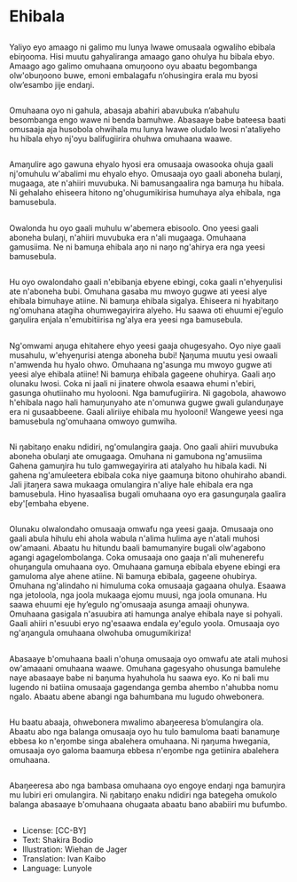 # Ehibala

##
Yaliyo eyo amaago ni galimo mu
lunya lwawe omusaala ogwaliho
ebibala ebiŋooma. Hisi muutu
gahyaliranga amaago gano ohulya
hu bibala ebyo.
Amaago ago galimo omuhaana
omuŋoono oyu abaatu begombanga
olw'obuŋoono buwe, emoni
embalagafu n’ohusingira erala mu
byosi olw’esambo jije endaŋi.


##
Omuhaana oyo ni gahula, abasaja
abahiri abavubuka n’abahulu
besombanga engo wawe ni benda
bamuhwe.
Abasaaye babe bateesa baati
omusaaja aja husobola ohwihala mu
lunya lwawe oludalo lwosi
n'ataliyeho hu hibala ehyo nj'oyu
balifugiirira ohuhwa omuhaana
waawe.


##
Amaŋulire ago gawuna ehyalo hyosi
era omusaaja owasooka ohuja gaali
nj'omuhulu w'abalimi mu ehyalo
ehyo. Omusaaja oyo gaali aboneha
bulaŋi, mugaaga, ate n'ahiiri
muvubuka.
Ni bamusangaalira nga bamuŋa hu
hibala.
Ni gehalaho ehiseera hitono
ng'ohugumikirisa humuhaya alya
ehibala, nga bamusebula.


##
Owalonda hu oyo gaali muhulu
w'abemera ebisoolo. Ono yeesi
gaali aboneha bulaŋi, n'ahiiri
muvubuka era n'ali mugaaga.
Omuhaana gamusiima. Ne ni
bamuŋa ehibala aŋo ni naŋo
ng'ahirya era nga yeesi
bamusebula.


##
Hu oyo owalondaho gaali n'ebibanja
ebyene ebingi, coka gaali
n'ehyeŋulisi ate n'aboneha bubi.
Omuhana gasaba mu mwoyo
gugwe ati yeesi alye ehibala
bimuhaye atiine.
Ni bamuŋa ehibala sigalya. Ehiseera
ni hyabitaŋo ng'omuhana atagiha
ohumwegayirira alyeho. Hu saawa
oti ehuumi ej'egulo gaŋulira enjala
n'emubitiirisa ng'alya era yeesi nga
bamusebula.


##
Ng'omwami aŋuga ehitahere ehyo yeesi gaaja ohugesyaho. Oyo
niye gaali musahulu, w'ehyeŋurisi atenga aboneha bubi! Ŋaŋuma
muutu yesi owaali n'amwenda hu hyalo ohwo. Omuhaana
ng'asunga mu mwoyo gugwe ati yeesi alye ehibala atiine!
Ni bamuŋa ehibala gageene ohuhirya. Gaali aŋo olunaku lwosi.
Coka ni jaali ni jinatere ohwola esaawa ehumi n'ebiri, gasunga
ohutiinaho mu hyolooni. Nga bamufugiirira.
Ni gagobola, ahawowo h'ehibala nago hali hamuŋunyaho ate
n'omunwa gugwe gwali gulanduŋaye era ni gusaabbeene.
Gaali aliriiye ehibala mu hyolooni! Wangewe yeesi nga
bamusebula ng'omuhaana omwoyo gumwiha.


##

##
Ni ŋabitaŋo enaku ndidiri,
ng'omulangira gaaja. Ono gaali
ahiiri muvubuka aboneha obulaŋi
ate omugaaga. Omuhana ni
gamubona ng'amusiima
Gahena gamuŋira hu tulo
gamwegayirira ati atalyaho hu
hibala kadi. Ni gahena
ng'amuleetera ebibala coka niye
gaamuŋa bitono ohuhiraho abandi.
Jali jitaŋera sawa mukaaga
omulangira n'aliye hale ehibala era
nga bamusebula. Hino hyasaalisa
bugali omuhaana oyo era
gasunguŋala gaalira eby'[embaha
ebyene.

##
Olunaku olwalondaho omusaaja omwafu nga yeesi gaaja.
Omusaaja ono gaali abula hihulu ehi ahola wabula n'alima hulima
aye n'atali muhosi ow'amaani. Abaatu hu hitundu baali
bamumanyire bugali olw'agabono agangi agagelombolanga. Coka
omusaaja ono gaaja n'ali muhenerefu ohuŋangula omuhaana oyo.
Omuhaana gamuŋa ebibala ebyene ebingi era gamuloma alye
ahene atiine.
Ni bamuŋa ebibala, gageene ohubirya. Omuhana ng'alindaho ni
himuluma coka omusaaja gagaana ohulya. Esaawa nga jetoloola,
nga joola mukaaga ejomu muusi, nga joola omunana. Hu saawa
ehuumi eje hy’egulo ng'omusaaja asunga amaaji ohunywa.
Omuhaana gasigala n'asuubira ati hamunga analye ehibala naye si
pohyali. Gaali ahiiri n'esuubi eryo ng'esaawa endala ey'egulo
yoola. Omusaaja oyo ng'aŋangula omuhaana olwohuba
omugumikiriza!


##

##
Abasaaye b'omuhaana baali
n'ohuŋa omusaaja oyo omwafu ate
atali muhosi ow'amaaani omuhaana
waawe. Omuhana gagesyaho
ohusunga bamulehe naye abasaaye
babe ni baŋuma hyahuhola hu
saawa eyo.
Ko ni bali mu lugendo ni batiina
omusaaja gagendanga gemba
ahembo n'ahubba nomu ngalo.
Abaatu abene abangi nga
bahumbana mu lugudo
ohwebonera.


##
Hu baatu abaaja, ohwebonera
mwalimo abaŋeeresa b’omulangira
ola. Abaatu abo nga balanga
omusaaja oyo hu tulo bamuloma
baati banamuŋe ebbesa ko
n'eŋombe singa abalehera
omuhaana.
Ni ŋaŋuma hwegania, omusaaja oyo
galoma baamuŋa ebbesa n'eŋombe
nga getiinira abalehera omuhaana.


##
Abaŋeeresa abo nga bambasa
omuhaana oyo engoye endaŋi nga
bamuŋira mu lubiri eri omulangira.
Ni ŋabitaŋo enaku ndidiri nga
bategeha omukolo balanga
abasaaye b'omuhaana ohugaata
abaatu bano ababiiri mu bufumbo.


##
* License: [CC-BY]
* Text: Shakira Bodio
* Illustration: Wiehan de Jager
* Translation: Ivan Kaibo
* Language: Lunyole
